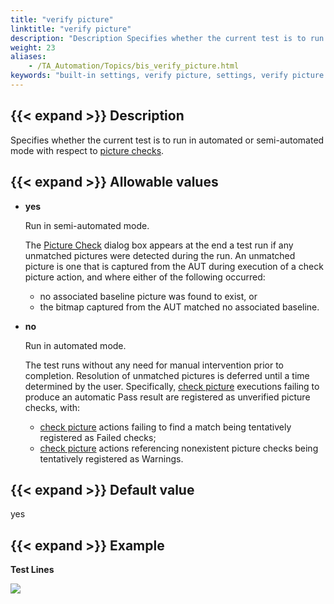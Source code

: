 ```yaml
--- 
title: "verify picture"
linktitle: "verify picture"
description: "Description Specifies whether the current test is to run in automated or semi-automated mode with respect to picture checks . Allowable values yes Run in semi-automated mode. The Picture Check dialog ..."
weight: 23
aliases: 
    - /TA_Automation/Topics/bis_verify_picture.html
keywords: "built-in settings, verify picture, settings, verify picture (settings), verify picture, specify whether to verify picture in automated mode or semi-automated mode, determine which mode is used to check picture"
---
```


## {{< expand >}} Description

Specifies whether the current test is to run in automated or semi-automated mode with respect to [picture checks](/automation-guide/action-based-testing-language/built-in-actions/user-interface-actions/picture-handling/check-picture).

## {{< expand >}} Allowable values

-   **yes**

    Run in semi-automated mode.

    The [Picture Check](/automation-guide/action-based-testing-language/built-in-actions/user-interface-actions/picture-handling/check-picture#image_s2w_3zj_vq) dialog box appears at the end a test run if any unmatched pictures were detected during the run. An unmatched picture is one that is captured from the AUT during execution of a check picture action, and where either of the following occurred:

    -   no associated baseline picture was found to exist, or
    -   the bitmap captured from the AUT matched no associated baseline.
-   **no**

    Run in automated mode.

    The test runs without any need for manual intervention prior to completion. Resolution of unmatched pictures is deferred until a time determined by the user. Specifically, [check picture](/automation-guide/action-based-testing-language/built-in-actions/user-interface-actions/picture-handling/check-picture) executions failing to produce an automatic Pass result are registered as unverified picture checks, with:

    -   [check picture](/automation-guide/action-based-testing-language/built-in-actions/user-interface-actions/picture-handling/check-picture) actions failing to find a match being tentatively registered as Failed checks;
    -   [check picture](/automation-guide/action-based-testing-language/built-in-actions/user-interface-actions/picture-handling/check-picture) actions referencing nonexistent picture checks being tentatively registered as Warnings.

## {{< expand >}} Default value

yes

## {{< expand >}} Example

**Test Lines**

![](/images/TA_Automation/Images/bis_verify_picture_pgm_3.png)




